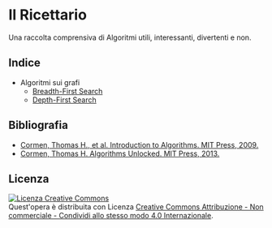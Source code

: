 # Il Ricettario

Una raccolta comprensiva di Algoritmi utili, interessanti, divertenti e non.

## Indice

- Algoritmi sui grafi
  - [Breadth-First Search](doc/bfs.html)
  - [Depth-First Search](doc/dfs.html)

## Bibliografia

- [Cormen, Thomas H., et al. Introduction to Algorithms. MIT Press, 2009.](https://isbndb.com/book/9780262033848)
- [Cormen, Thomas H. Algorithms Unlocked. MIT Press, 2013.](https://isbndb.com/book/9780262313216)

## Licenza

<a rel="license" href="http://creativecommons.org/licenses/by-nc-sa/4.0/"><img alt="Licenza Creative Commons" style="border-width:0" src="https://i.creativecommons.org/l/by-nc-sa/4.0/88x31.png" /></a><br />Quest'opera è distribuita con Licenza <a rel="license" href="http://creativecommons.org/licenses/by-nc-sa/4.0/">Creative Commons Attribuzione - Non commerciale - Condividi allo stesso modo 4.0 Internazionale</a>.